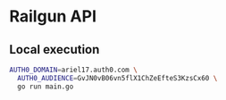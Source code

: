 # Railgun API

## Local execution
```bash
AUTH0_DOMAIN=ariel17.auth0.com \
  AUTH0_AUDIENCE=GvJN0vB06vn5flX1ChZeEfteS3KzsCx60 \
  go run main.go
```